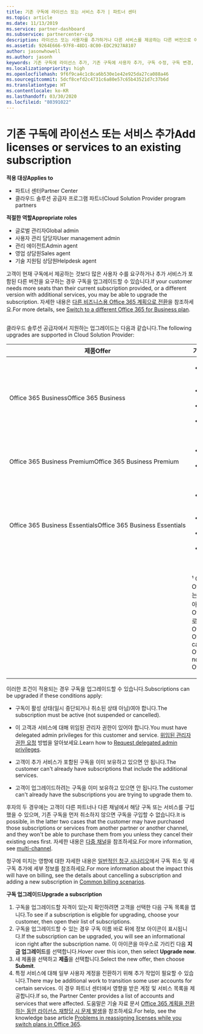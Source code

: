 ```yaml
---
title: 기존 구독에 라이선스 또는 서비스 추가 | 파트너 센터
ms.topic: article
ms.date: 11/13/2019
ms.service: partner-dashboard
ms.subservice: partnercenter-csp
description: 라이선스 또는 사용자를 추가하거나 다른 서비스를 제공하는 다른 버전으로 이동하는 등 고객의 구독을 업그레이드하거나 수정하는 방법을 알아봅니다.
ms.assetid: 9264E666-97F8-48D1-8C00-EDC2927A8107
author: jasonwhowell
ms.author: jasonh
keywords: 기존 구독에 라이선스 추가, 기존 구독에 사용자 추가, 구독 수정, 구독 변경, 고객에 대해 더 많은 라이선스 구입
ms.localizationpriority: high
ms.openlocfilehash: 9f6f9ca4c1c8ca6b530e1e42e925da27ca088a46
ms.sourcegitcommit: 5dcf8cefd2c4731c6a80e57c65b43521d7c37b6d
ms.translationtype: HT
ms.contentlocale: ko-KR
ms.lasthandoff: 03/30/2020
ms.locfileid: "80391022"
---
```

# <a name="add-licenses-or-services-to-an-existing-subscription"></a><span data-ttu-id="fc5fa-104">기존 구독에 라이선스 또는 서비스 추가</span><span class="sxs-lookup"><span data-stu-id="fc5fa-104">Add licenses or services to an existing subscription</span></span>

<span data-ttu-id="fc5fa-105">**적용 대상**</span><span class="sxs-lookup"><span data-stu-id="fc5fa-105">**Applies to**</span></span>

- <span data-ttu-id="fc5fa-106">파트너 센터</span><span class="sxs-lookup"><span data-stu-id="fc5fa-106">Partner Center</span></span>
- <span data-ttu-id="fc5fa-107">클라우드 솔루션 공급자 프로그램 파트너</span><span class="sxs-lookup"><span data-stu-id="fc5fa-107">Cloud Solution Provider program partners</span></span>

<span data-ttu-id="fc5fa-108">**적절한 역할**</span><span class="sxs-lookup"><span data-stu-id="fc5fa-108">**Appropriate roles**</span></span>

- <span data-ttu-id="fc5fa-109">글로벌 관리자</span><span class="sxs-lookup"><span data-stu-id="fc5fa-109">Global admin</span></span>
- <span data-ttu-id="fc5fa-110">사용자 관리 담당자</span><span class="sxs-lookup"><span data-stu-id="fc5fa-110">User management admin</span></span>
- <span data-ttu-id="fc5fa-111">관리 에이전트</span><span class="sxs-lookup"><span data-stu-id="fc5fa-111">Admin agent</span></span>
- <span data-ttu-id="fc5fa-112">영업 상담원</span><span class="sxs-lookup"><span data-stu-id="fc5fa-112">Sales agent</span></span>
- <span data-ttu-id="fc5fa-113">기술 지원팀 상담원</span><span class="sxs-lookup"><span data-stu-id="fc5fa-113">Helpdesk agent</span></span>

<span data-ttu-id="fc5fa-114">고객이 현재 구독에서 제공하는 것보다 많은 사용자 수를 요구하거나 추가 서비스가 포함된 다른 버전을 요구하는 경우 구독을 업그레이드할 수 있습니다.</span><span class="sxs-lookup"><span data-stu-id="fc5fa-114">If your customer needs more seats than their current subscription provided, or a different version with additional services, you may be able to upgrade the subscription.</span></span> <span data-ttu-id="fc5fa-115">자세한 내용은 [다른 비즈니스용 Office 365 계획으로 전환](https://go.microsoft.com/fwlink/p/?LinkId=723577)을 참조하세요.</span><span class="sxs-lookup"><span data-stu-id="fc5fa-115">For more details, see [Switch to a different Office 365 for Business plan](https://go.microsoft.com/fwlink/p/?LinkId=723577).</span></span>

## <a href="" id="upgradesubscription"></a>


<span data-ttu-id="fc5fa-116">클라우드 솔루션 공급자에서 지원하는 업그레이드는 다음과 같습니다.</span><span class="sxs-lookup"><span data-stu-id="fc5fa-116">The following upgrades are supported in Cloud Solution Provider:</span></span>

<table>
<colgroup>
<col width="50%" />
<col width="50%" />
</colgroup>
<thead>
<tr class="header">
<th><span data-ttu-id="fc5fa-117">제품</span><span class="sxs-lookup"><span data-stu-id="fc5fa-117">Offer</span></span></th>
<th><span data-ttu-id="fc5fa-118">가능한 업그레이드</span><span class="sxs-lookup"><span data-stu-id="fc5fa-118">Possible upgrades</span></span></th>
</tr>
</thead>
<tbody>
<tr class="odd">
<td><span data-ttu-id="fc5fa-119">Office 365 Business</span><span class="sxs-lookup"><span data-stu-id="fc5fa-119">Office 365 Business</span></span></td>
<td><ul>
<li><span data-ttu-id="fc5fa-120">Office 365 Business Premium¹</span><span class="sxs-lookup"><span data-stu-id="fc5fa-120">Office 365 Business Premium¹</span></span></li>
<li><span data-ttu-id="fc5fa-121">Office 365 ProPlus</span><span class="sxs-lookup"><span data-stu-id="fc5fa-121">Office 365 ProPlus</span></span></li>
<li><span data-ttu-id="fc5fa-122">Office 365 Enterprise E3</span><span class="sxs-lookup"><span data-stu-id="fc5fa-122">Office 365 Enterprise E3</span></span></li>
<li><span data-ttu-id="fc5fa-123">Office 365 Enterprise E5</span><span class="sxs-lookup"><span data-stu-id="fc5fa-123">Office 365 Enterprise E5</span></span></li>
</ul></td>
</tr>
<tr class="even">
<td><span data-ttu-id="fc5fa-124">Office 365 Business Premium</span><span class="sxs-lookup"><span data-stu-id="fc5fa-124">Office 365 Business Premium</span></span></td>
<td><ul>
<li><span data-ttu-id="fc5fa-125">Office 365 Enterprise E3</span><span class="sxs-lookup"><span data-stu-id="fc5fa-125">Office 365 Enterprise E3</span></span></li>
<li><span data-ttu-id="fc5fa-126">Office 365 Enterprise E5</span><span class="sxs-lookup"><span data-stu-id="fc5fa-126">Office 365 Enterprise E5</span></span></li>
</ul></td>
</tr>
<tr class="odd">
<td><span data-ttu-id="fc5fa-127">Office 365 Business Essentials</span><span class="sxs-lookup"><span data-stu-id="fc5fa-127">Office 365 Business Essentials</span></span></td>
<td><ul>
<li><span data-ttu-id="fc5fa-128">Office 365 Business Premium¹</span><span class="sxs-lookup"><span data-stu-id="fc5fa-128">Office 365 Business Premium¹</span></span></li>
<li><span data-ttu-id="fc5fa-129">Office 365 Enterprise E1</span><span class="sxs-lookup"><span data-stu-id="fc5fa-129">Office 365 Enterprise E1</span></span></li>
<li><span data-ttu-id="fc5fa-130">Office 365 Enterprise E3</span><span class="sxs-lookup"><span data-stu-id="fc5fa-130">Office 365 Enterprise E3</span></span></li>
<li><span data-ttu-id="fc5fa-131">Office 365 Enterprise E5</span><span class="sxs-lookup"><span data-stu-id="fc5fa-131">Office 365 Enterprise E5</span></span></li>
</ul></td>
</tr>
<tr class="even">
<td></td>
<td><p><span data-ttu-id="fc5fa-132">¹ Office 365 Business India 및 Office 365 Business Essentials India는 Office 365 Business Premium이 아니라 Office 365 Business Premium India로 업그레이드할 수 있습니다.</span><span class="sxs-lookup"><span data-stu-id="fc5fa-132">¹ Office 365 Business India and Office 365 Business Essentials India can be upgraded to Office 365 Business Premium India, not to Office 365 Business Premium.</span></span></p></td>
</tr>
</tbody>
</table>

<span data-ttu-id="fc5fa-133">이러한 조건이 적용되는 경우 구독을 업그레이드할 수 있습니다.</span><span class="sxs-lookup"><span data-stu-id="fc5fa-133">Subscriptions can be upgraded if these conditions apply:</span></span>

-   <span data-ttu-id="fc5fa-134">구독이 활성 상태(일시 중단되거나 취소된 상태 아님)여야 합니다.</span><span class="sxs-lookup"><span data-stu-id="fc5fa-134">The subscription must be active (not suspended or cancelled).</span></span>

-   <span data-ttu-id="fc5fa-135">이 고객과 서비스에 대해 위임된 관리자 권한이 있어야 합니다.</span><span class="sxs-lookup"><span data-stu-id="fc5fa-135">You must have delegated admin privileges for this customer and service.</span></span> <span data-ttu-id="fc5fa-136">[위임된 관리자 권한 요청](request-a-relationship-with-a-customer.md) 방법을 알아보세요.</span><span class="sxs-lookup"><span data-stu-id="fc5fa-136">Learn how to [Request delegated admin privileges](request-a-relationship-with-a-customer.md).</span></span>

-   <span data-ttu-id="fc5fa-137">고객이 추가 서비스가 포함된 구독을 이미 보유하고 있으면 안 됩니다.</span><span class="sxs-lookup"><span data-stu-id="fc5fa-137">The customer can't already have subscriptions that include the additional services.</span></span>

-   <span data-ttu-id="fc5fa-138">고객이 업그레이드하려는 구독을 이미 보유하고 있으면 안 됩니다.</span><span class="sxs-lookup"><span data-stu-id="fc5fa-138">The customer can't already have the subscriptions you are trying to upgrade them to.</span></span>

<span data-ttu-id="fc5fa-139">후자의 두 경우에는 고객이 다른 파트너나 다른 채널에서 해당 구독 또는 서비스를 구입했을 수 있으며, 기존 구독을 먼저 취소하지 않으면 구독을 구입할 수 없습니다.</span><span class="sxs-lookup"><span data-stu-id="fc5fa-139">It is possible, in the latter two cases that the customer may have purchased those subscriptions or services from another partner or another channel, and they won't be able to purchase them from you unless they cancel their existing ones first.</span></span> <span data-ttu-id="fc5fa-140">자세한 내용은 [다중 채널](multichannel.md)을 참조하세요.</span><span class="sxs-lookup"><span data-stu-id="fc5fa-140">For more information, see [multi-channel](multichannel.md).</span></span>

<span data-ttu-id="fc5fa-141">청구에 미치는 영향에 대한 자세한 내용은 [일반적인 청구 시나리오](common-billing-scenarios.md)에서 구독 취소 및 새 구독 추가에 세부 정보를 참조하세요.</span><span class="sxs-lookup"><span data-stu-id="fc5fa-141">For more information about the impact this will have on billing, see the details about cancelling a subscription and adding a new subscription in [Common billing scenarios](common-billing-scenarios.md).</span></span>

<span data-ttu-id="fc5fa-142">**구독 업그레이드**</span><span class="sxs-lookup"><span data-stu-id="fc5fa-142">**Upgrade a subscription**</span></span>

1.  <span data-ttu-id="fc5fa-143">구독을 업그레이드할 자격이 있는지 확인하려면 고객을 선택한 다음 구독 목록을 엽니다.</span><span class="sxs-lookup"><span data-stu-id="fc5fa-143">To see if a subscription is eligible for upgrading, choose your customer, then open their list of subscriptions.</span></span>
2.  <span data-ttu-id="fc5fa-144">구독을 업그레이드할 수 있는 경우 구독 이름 바로 뒤에 정보 아이콘이 표시됩니다.</span><span class="sxs-lookup"><span data-stu-id="fc5fa-144">If the subscription can be upgraded, you will see an informational icon right after the subscription name.</span></span> <span data-ttu-id="fc5fa-145">이 아이콘을 마우스로 가리킨 다음 **지금 업그레이드**를 선택합니다.</span><span class="sxs-lookup"><span data-stu-id="fc5fa-145">Hover over this icon, then select **Upgrade now**.</span></span>
3.  <span data-ttu-id="fc5fa-146">새 제품을 선택하고 **제출**을 선택합니다.</span><span class="sxs-lookup"><span data-stu-id="fc5fa-146">Select the new offer, then choose **Submit**.</span></span>
4.  <span data-ttu-id="fc5fa-147">특정 서비스에 대해 일부 사용자 계정을 전환하기 위해 추가 작업이 필요할 수 있습니다.</span><span class="sxs-lookup"><span data-stu-id="fc5fa-147">There may be additional work to transition some user accounts for certain services.</span></span> <span data-ttu-id="fc5fa-148">이 경우 파트너 센터에서 영향을 받은 계정 및 서비스 목록을 제공합니다.</span><span class="sxs-lookup"><span data-stu-id="fc5fa-148">If so, the Partner Center provides a list of accounts and services that were affected.</span></span> <span data-ttu-id="fc5fa-149">도움말은 기술 자료 문서 [Office 365 계획을 전환하는 동안 라이선스 재할당 시 문제 발생](https://go.microsoft.com/fwlink/p/?LinkId=723576)을 참조하세요.</span><span class="sxs-lookup"><span data-stu-id="fc5fa-149">For help, see the knowledge base article [Problems in reassigning licenses while you switch plans in Office 365](https://go.microsoft.com/fwlink/p/?LinkId=723576).</span></span>

 

 



